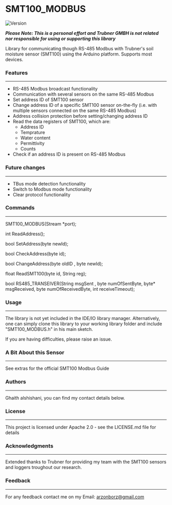 # SMT100_MODBUS

![Version](https://img.shields.io/badge/Version-v1.0.0-green.svg)

***Please Note: This is a personal effort and Trubner GMBH is not related nor responsible for using or supporting this library***

 Library for communicating though RS-485 Modbus with Trubner's soil moisture sensor (SMT100) using the Arduino platform. Supports most devices.

### Features
---
* RS-485 Modbus broadcast functionality
* Communication with several sensors on the same RS-485 Modbus
* Set address ID of SMT100 sensor
* Change address ID of a specific SMT100 sensor on-the-fly (i.e. with multiple sensors connected on the same RS-485 Modbus)
* Address collision protection before setting/changing address ID
* Read the data registers of SMT100, which are:
  * Address ID
  * Temprature
  * Water content
  * Permittivity
  * Counts
* Check if an address ID is present on RS-485 Modbus

### Future changes
---
* TBus mode detection functionality
* Switch to Modbus mode functionality
* Clear protocol functionality

### Commands
---
SMT100_MODBUS(Stream *port);

int ReadAddress();

bool SetAddress(byte newId);

bool CheckAddress(byte id);

bool ChangeAddress(byte oldID , byte newId);

float ReadSMT100(byte id, String reg);

bool RS485_TRANSEIVER(String msgSent , byte numOfSentByte, byte* msgReceived, byte numOfReceivedByte, int receiveTimeout);

### Usage
---
The library is not yet included in the IDE/IO library manager. Alternatively, one can simply clone this library to your working library folder and include "SMT100_MODBUS.h" in his main sketch.

If you are having difficulties, please raise an issue.

### A Bit About this Sensor
---
See extras for the official SMT100 Modbus Guide

### Authors
---
Ghaith alshishani, you can find my contact details below.

### License
---
This project is licensed under Apache 2.0 - see the LICENSE.md file for details

### Acknowledgments
----
Extended thanks to Trubner for providing my team with the SMT100 sensors and loggers troughout our research.

### Feedback
---
For any feedback contact me on my Email: arzonborz@gmail.com
